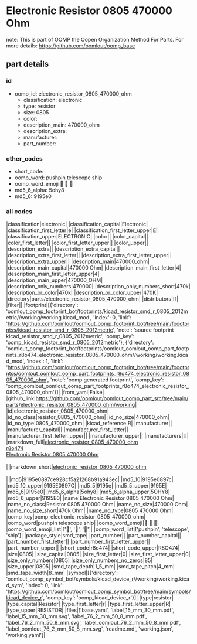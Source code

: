 # Electronic Resistor 0805 470000 Ohm  

note: This is part of OOMP the Oopen Organization Method For Parts. For more details: https://github.com/oomlout/oomp_base

##  part details





### id
* oomp_id: electronic_resistor_0805_470000_ohm
  * classification: electronic
  * type: resistor
  * size: 0805
  * color: 
  * description_main: 470000_ohm
  * description_extra: 
  * manufacturer: 
  * part_number: 

### other_codes
* short_code: 
* oomp_word: pushpin telescope ship
* oomp_word_emoji :pushpin: :telescope: :ship:
* md5_6_alpha: 5ohy8
* md5_6: 9195e0

### all codes 
|classification|electronic|
|classification_capital|Electronic|
|classification_first_letter|e|
|classification_first_letter_upper|E|
|classification_upper|ELECTRONIC|
|color||
|color_capital||
|color_first_letter||
|color_first_letter_upper||
|color_upper||
|description_extra||
|description_extra_capital||
|description_extra_first_letter||
|description_extra_first_letter_upper||
|description_extra_upper||
|description_main|470000_ohm|
|description_main_capital|470000 Ohm|
|description_main_first_letter|4|
|description_main_first_letter_upper|4|
|description_main_upper|470000_OHM|
|description_only_numbers|470000|
|description_only_numbers_short|470k|
|description_or_color|470k|
|description_or_color_upper|470K|
|directory|parts/electronic_resistor_0805_470000_ohm|
|distributors|[]|
|filter||
|footprint|[{'directory': 'oomlout_oomp_footprint_bot/footprints/kicad_resistor_smd_r_0805_2012metric//working/working.kicad_mod', 'index': 0, 'link': 'https://github.com/oomlout/oomlout_oomp_footprint_bot/tree/main/foootprntss/kicad_resistor_smd_r_0805_2012metric', 'note': 'source footprint kicad_resistor_smd_r_0805_2012metric', 'oomp_key': 'oomp_kicad_resistor_smd_r_0805_2012metric'}, {'directory': 'oomlout_oomp_footprint_bot/footprints/oomlout_oomlout_oomp_part_footprints_r8o474_electronic_resistor_0805_470000_ohm//working/working.kicad_mod', 'index': 1, 'link': 'https://github.com/oomlout/oomlout_oomp_footprint_bot/tree/main/foootprntss/oomlout_oomlout_oomp_part_footprints_r8o474_electronic_resistor_0805_470000_ohm', 'note': 'oomp generated footprint', 'oomp_key': 'oomp_oomlout_oomlout_oomp_part_footprints_r8o474_electronic_resistor_0805_470000_ohm'}]|
|from_yaml|False|
|github_link|https://github.com/oomlout/oomlout_oomp_part_src/tree/main/parts/electronic_resistor_0805_470000_ohm/working|
|id|electronic_resistor_0805_470000_ohm|
|id_no_class|resistor_0805_470000_ohm|
|id_no_size|470000_ohm|
|id_no_type|0805_470000_ohm|
|kicad_reference|R|
|manufacturer||
|manufacturer_capital||
|manufacturer_first_letter||
|manufacturer_first_letter_upper||
|manufacturer_upper||
|manufacturers|[]|
|markdown_full|[electronic_resistor_0805_470000_ohm](https://github.com/oomlout/oomlout_oomp_part_src/tree/main/parts/electronic_resistor_0805_470000_ohm/working)<br>[r8o474](https://github.com/oomlout/oomlout_oomp_part_src/tree/main/parts/electronic_resistor_0805_470000_ohm/working)<br>[Electronic Resistor 0805 470000 Ohm](https://github.com/oomlout/oomlout_oomp_part_src/tree/main/parts/electronic_resistor_0805_470000_ohm/working)<br><br>|
|markdown_short|[electronic_resistor_0805_470000_ohm](https://github.com/oomlout/oomlout_oomp_part_src/tree/main/parts/electronic_resistor_0805_470000_ohm/working)<br><br>|
|md5|9195e0897ce928cf5a21268b91a943ec|
|md5_10|9195e0897c|
|md5_10_upper|9195E0897C|
|md5_5|9195e|
|md5_5_upper|9195E|
|md5_6|9195e0|
|md5_6_alpha|5ohy8|
|md5_6_alpha_upper|5OHY8|
|md5_6_upper|9195E0|
|name|Electronic Resistor 0805 470000 Ohm|
|name_no_class|Resistor 0805 470000 Ohm|
|name_no_size|470000 Ohm|
|name_no_size_short|470k Ohm|
|name_no_type|0805 470000 Ohm|
|oomp_key|oomp_electronic_resistor_0805_470000_ohm|
|oomp_word|pushpin telescope ship|
|oomp_word_emoji|:pushpin: :telescope: :ship:|
|oomp_word_emoji_list|[':pushpin:', ':telescope:', ':ship:']|
|oomp_word_list|['pushpin', 'telescope', 'ship']|
|package_style|smd_tape|
|part_number||
|part_number_capital||
|part_number_first_letter||
|part_number_first_letter_upper||
|part_number_upper||
|short_code|r8o474|
|short_code_upper|R8O474|
|size|0805|
|size_capital|0805|
|size_first_letter|0|
|size_first_letter_upper|0|
|size_only_numbers|0805|
|size_only_numbers_no_zeros|85|
|size_upper|0805|
|smd_tape_depth|1_5_mm|
|smd_tape_pitch|4_mm|
|smd_tape_width|8_mm|
|symbol|[{'directory': 'oomlout_oomp_symbol_bot/symbols/kicad_device_r//working/working.kicad_sym', 'index': 0, 'link': 'https://github.com/oomlout/oomlout_oomp_symbol_bot/tree/main/symbols/kicad_device_r', 'oomp_key': 'oomp_kicad_device_r'}]|
|type|resistor|
|type_capital|Resistor|
|type_first_letter|r|
|type_first_letter_upper|R|
|type_upper|RESISTOR|
|files|['base.yaml', 'label_15_mm_30_mm.pdf', 'label_15_mm_30_mm.svg', 'label_76_2_mm_50_8_mm.pdf', 'label_76_2_mm_50_8_mm.svg', 'label_oomlout_76_2_mm_50_8_mm.pdf', 'label_oomlout_76_2_mm_50_8_mm.svg', 'readme.md', 'working.json', 'working.yaml']|
